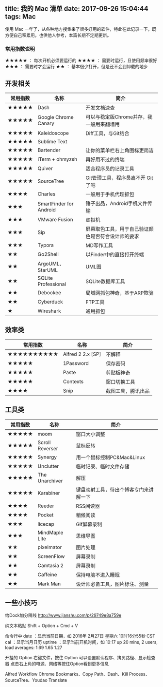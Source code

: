 title: 我的 Mac 清单
date: 2017-09-26 15:04:44 
tags: Mac
----

使用 Mac 一年了，从各种地方搜集来了很多好用的软件，特此在此记录一下，既方便自己积累用，也供他人参考，本篇长期不定期更新。

<!--more-->

### 常用指数说明
★★★★★ ： 每次开机必须要运行的
★★★★  ： 需要时运行，且使用频率很好
★★★   ： 需要时才会运行
★★    ： 基本很少打开，但是还不会到卸载的地步

## 开发相关

| 常用指数 | 名称   | 简介   |
| ---- | ---- | ---- |
|   ★★★★★   |   Dash   |   开发文档速查   |
|   ★★★★★   |   Google Chrome Canary   |   可以与稳定版Chrome并存，我一般用来翻墙用   |
|   ★★★★★   |   Kaleidoscope   |   Diff工具，与Git结合   |
|   ★★★★★   |   Sublime Text   |      |
|   ★★★★★   |   Bartender   |   让你的菜单栏右上角图标更简洁   |
|   ★★★★★   |   iTerm + ohmyzsh   |   再好用不过的终端   |
|   ★★★★★   |   Quiver   |   适合程序员的记录工具   |
|   ★★★★★   |   SourceTree   |   Git管理工具，程序员离不开 Git 了吧   |
|   ★★★★   |   Charles   |   一般用于手机代理抓包   |
|   ★★★   |   SmartFinder for Android   |   锤子出品，Android手机文件传输   |
|   ★★★   |   VMware Fusion   |   虚拟机   |
|   ★★★   |   Sip   |   屏幕取色工具，用于自己验证颜色是否符合设计师的要求   |
|   ★★★   |   Typora   |   MD写作工具   |
|   ★★   |   Go2Shell   |   以Finder中的直接打开终端   |
|   ★★   |   ArgoUML、StarUML   |   UML图   |
|   ★★   |   SQLite Professional   |   SQLite数据库工具   |
|   ★★   |   Debookee   |   局域网抓包神奇，基于ARP欺骗   |
|   ★★   |   Cyberduck   |   FTP工具   |
|   ★   |   Wireshark   |   通用抓包   |


## 效率类

| 常用指数 | 名称   | 简介   |
| ---- | ---- | ---- |
|   ★★★★★★★★★★   |   Alfred 2 2.x [SP]   |   不解释   |
|   ★★★★★   |   1Password    |   保存密码   |
|   ★★★★★   |   Paste   |   剪贴板神奇   |
|   ★★★★★   |   Contexts   |   窗口切换工具   |
|   ★★★★   |   Snip   |   截图工具，腾讯出品   |


## 工具类  

| 常用指数 | 名称   | 简介   |
| ---- | ---- | ---- |
|   ★★★★★   |   moom   |   窗口大小调整   |
|   ★★★★★   |   Scroll Reverser   |   鼠标反转   |
|   ★★★★★   |   Synergy   |   用一个鼠标控制PC&Mac&Linux   |
|   ★★★★★   |   Unclutter   |   临时记录、临时文件存储   |
|   ★★★★★   |   The Unarchiver   |   解压   |
|   ★★★★★   |   Karabiner   |   键盘映射工具，待出个博客专门来讲解一下   |
|   ★★★★   |   Reeder   |   RSS阅读器   |
|   ★★★★   |   Pocket   |   稍候阅读   |
|   ★★★   |   licecap   |   Gif屏幕录制   |
|   ★★★   |   MindMaple Lite   |   思维导图   |
|   ★★   |   pixeImator   |   图片处理   |
|   ★★   |   ScreenFlow   |   屏幕录制   |
|   ★★   |   Camtasia 2    |   屏幕录制   |
|   ★★   |   Caffeine   |   保持电脑不进入睡眠   |
|   ★★   |   Mark Man   |   设计师必备工具，图片标注、测量   |

## 一些小技巧

给Dock加分隔线
http://www.jianshu.com/p/29749e8a759e

纯文本粘贴
Shift + Option + Cmd + V

命令行中
date   ：显示当前日期，如 2016年 2月27日 星期六 10时16分55秒 CST
cal    ：显示当月日历
uptime ：显示当前开机时间，如 10:17  up 20 mins, 2 users, load averages: 1.69 1.65 1.27

开挂的 Option
右键文件，按住 Option 可以设置默认程序、拷贝路径、显示检查器
点击右上角的电源、网络等按住Option看到更多信息

Alfred Workflow
Chrome Bookmarks、Copy Path、Dash、Kill Process、SourceTree、Youdao Translate